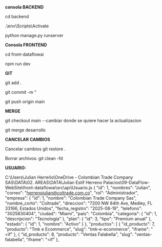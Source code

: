 **consola BACKEND**

cd backend

.\env\Scripts\Activate

python manage.py runserver

**Consola FRONTEND**

cd front-dataflowai

npm run dev

**GIT**

git add .

git commit -m "

git push origin main

**MERGE**

git checkout main --cambiar donde se quiere hacer la actualizacion

git merge desarrollo

**CANCELAR CAMBIOS**

Cancelar cambios git restore .

Borrar archivos: git clean -fd

**USUARIO:**

C:\Users\Julian Herreño\OneDrive - Colombian Trade Company SAS\DATA\02. AREAS\DATA\Julian Estif Herreno Palacios\09-DataFlow-WebSite\front-dataflowai\src\api\Usuario.js
{
  "id": 1,
  "nombres": "Julian",
  "correo": "herrenojulian@coltrade.com.co",
  "rol": "Administrador",
  "empresa": {
    "id": 1,
    "nombre": "Colombian Trade Company Sas",
    "nombre_corto": "Coltrade",
    "direccion": "7200 NW 84th Ave, Medley, FL 33166, Estados Unidos",
    "fecha_registro": "2025-08-19",
    "telefono": "3025830404",
    "ciudad": "Miami",
    "pais": "Colombia",
    "categoria": {
      "id": 1,
      "descripcion": "Tecnología"
    },
    "plan": {
      "id": 3,
      "tipo": "Premium anual"
    },
    "estado": {
      "id": 1,
      "nombre": "Activo"
    }
  },
  "productos": [
    {
      "id_producto": 7,
      "producto": "Tmk e Ecommerce",
      "slug": "tmk-e-ecommerce",
      "iframe": "<if"
    },
    {
      "id_producto": 8,
      "producto": "Ventas Falabella",
      "slug": "ventas-falabella",
      "iframe": "<if"
    },
